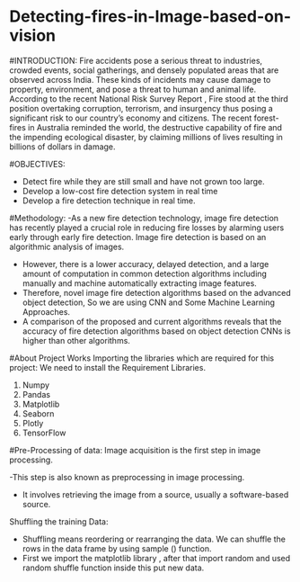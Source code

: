 # Detecting-fires-in-Image-based-on-vision
#INTRODUCTION:
Fire accidents pose a serious threat to industries, crowded events, social gatherings, and densely populated areas that are observed across India. These kinds of incidents may cause damage to property, environment, and pose a threat to human and animal life. According to the recent National Risk Survey Report , Fire stood at the third position overtaking corruption, terrorism, and insurgency thus posing a significant risk to our country’s economy and citizens. The recent forest-fires in Australia reminded the world, the destructive capability of fire and the impending ecological disaster, by claiming millions of lives resulting in billions of dollars in damage.
 
#OBJECTIVES:
-	Detect fire while they are still small and have not grown too large.
-	Develop a low-cost fire detection system in real time
-	Develop a fire detection technique in real time.
 
#Methodology:
-As a new fire detection technology, image fire detection has recently played a crucial role in reducing fire losses by alarming users early through early fire detection. Image fire detection is based on an algorithmic analysis of images.
-	However, there is a lower accuracy, delayed detection, and a large amount of computation in common detection algorithms including manually and machine automatically extracting image features.
-	Therefore, novel image fire detection algorithms based on the advanced object detection, So we are using CNN and Some Machine Learning Approaches.
-	A comparison of the proposed and current algorithms reveals that the accuracy of fire detection algorithms based on object detection CNNs is higher than other algorithms.

#About Project Works
Importing the libraries which are required for this project: We need to install the Requirement Libraries.
1.	Numpy
2.	Pandas
3.	Matplotlib
4.	Seaborn
5.	Plotly
6.	TensorFlow

#Pre-Processing of data:
Image acquisition is the first step in image	processing.

-This	step	is	also	known	as	preprocessing	in	image processing.
-	It involves retrieving the image from a source, usually a software-based source.

Shuffling the training Data:

-	Shuffling means reordering or rearranging the data. We can shuffle the rows in the data frame by using sample () function.
-	First we import the matplotlib library , after that import random and used random shuffle function inside this put new data.


